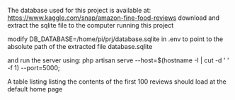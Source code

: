 The database used for this project is available at:
https://www.kaggle.com/snap/amazon-fine-food-reviews
download and extract the sqlite file to the computer running this project

modify DB_DATABASE=/home/pi/prj/database.sqlite in .env to point to
the absolute path of the extracted file database.sqlite

and run the server using:
php artisan serve --host=$(hostname -I | cut -d ' ' -f 1) --port=5000;

A table listing listing the contents of the first 100 reviews should load at the default home page
 
